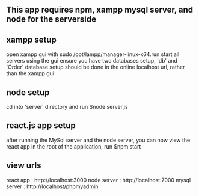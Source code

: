 ## This app requires npm, xampp mysql server, and node for the serverside

## xampp setup

open xampp gui with sudo /opt/lampp/manager-linux-x64.run
start all servers using the gui
ensure you have two databases setup, 'db' and 'Order'
database setup should be done in the online localhost url, rather than the xampp gui

## node setup

cd into 'server' directory and run $node server.js

## react.js app setup

after running the MySql server and the node server, you can now view the react app
in the root of the application, run $npm start

## view urls

react app : http://localhost:3000
node server : http://localhost:7000
mysql server : http://localhost/phpmyadmin
